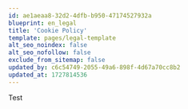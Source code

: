 ```yaml
---
id: ae1aeaa8-32d2-4dfb-b950-47174527932a
blueprint: en_legal
title: 'Cookie Policy'
template: pages/legal-template
alt_seo_noindex: false
alt_seo_nofollow: false
exclude_from_sitemap: false
updated_by: c6c54749-2055-49a6-898f-4d67a70cc8b2
updated_at: 1727814536
---
```

Test